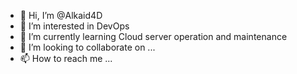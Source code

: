 - 👋 Hi, I’m @Alkaid4D
- 👀 I’m interested in DevOps
- 🌱 I’m currently learning Cloud server operation and maintenance
- 💞️ I’m looking to collaborate on ...
- 📫 How to reach me ...

<!---
Alkaid4D/Alkaid4D is a ✨ special ✨ repository because its `README.md` (this file) appears on your GitHub profile.
You can click the Preview link to take a look at your changes.
--->
